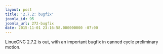 ```yaml
---
layout: post
title: '2.7.2: bugfix'
joomla_id: 95
joomla_url: 272-bugfix
date: 2015-11-01 23:16:58.000000000 -07:00
---
```

<p>LinuxCNC 2.7.2 is out, with an important bugfix in canned cycle preliminary motion.</p>
